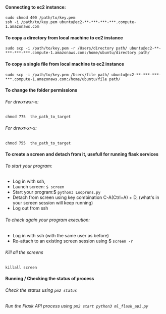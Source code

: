 #### Connecting to ec2 instance:

```
sudo chmod 400 /path/to/key.pem
ssh -i /path/to/key.pem ubuntu@ec2-**-***-***-***.compute-1.amazonaws.com
```

#### To copy a directory from local machine to ec2 instance

```
sudo scp -i /path/to/key.pem -r /Users/directory path/ ubuntu@ec2-**-***-***-***.compute-1.amazonaws.com:/home/ubuntu/directory path/
```

#### To copy a single file from local machine to ec2 instance

```
sudo scp -i /path/to/key.pem /Users/file path/ ubuntu@ec2-**-***-***-***.compute-1.amazonaws.com:/home/ubuntu/file path/
```

#### To change the folder permissions
###### For drwxrwxr-x:
```
chmod 775  the_path_to_target
```
###### For drwxr-xr-x:
```
chmod 755  the_path_to_target
```

#### To create a screen and detach from it, usefull for running flask services

###### To start your program:
* Log in with ssh,
* Launch screen: ``` $ screen ```
* Start your program:$ ```python3 Loopruns.py```
* Detach from screen using key combination C-A(Ctrl+A) + D, (what's in your screen session will keep running)
* Log out from ssh
###### To check again your program execution:
* Log in with ssh (with the same user as before)
* Re-attach to an existing screen session using $ ```screen -r```

###### Kill all the screens 
```killall screen```

#### Running / Checking the status of process
###### Check the status using ```pm2 status```
###### Run the Flask API process using ```pm2 start python3 ml_flask_api.py```
